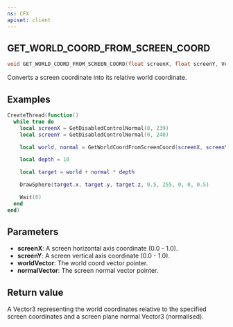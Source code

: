 ```yaml
---
ns: CFX
apiset: client
---
```


## GET_WORLD_COORD_FROM_SCREEN_COORD

```c
void GET_WORLD_COORD_FROM_SCREEN_COORD(float screenX, float screenY, Vector3* worldVector, Vector3* normalVector);
```

Converts a screen coordinate into its relative world coordinate.

## Examples

```lua
CreateThread(function()
  while true do
    local screenX = GetDisabledControlNormal(0, 239)
    local screenY = GetDisabledControlNormal(0, 240)

    local world, normal = GetWorldCoordFromScreenCoord(screenX, screenY)

    local depth = 10

    local target = world + normal * depth

    DrawSphere(target.x, target.y, target.z, 0.5, 255, 0, 0, 0.5)

    Wait(0)
  end
end)
```

## Parameters

- **screenX**: A screen horizontal axis coordinate (0.0 - 1.0).
- **screenY**: A screen vertical axis coordinate (0.0 - 1.0).
- **worldVector**: The world coord vector pointer.
- **normalVector**: The screen normal vector pointer.

## Return value

A Vector3 representing the world coordinates relative to the specified screen coordinates and a screen plane normal Vector3 (normalised).
